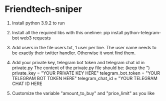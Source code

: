 # Friendtech-sniper

1) Install python 3.9.2 to run

2) Install all the required libs with this oneliner:
    pip install python-telegram-bot web3 requests

3) Add users in the file users.txt, 1 user per line.
    The user name needs to be exactly their twitter handler. Otherwise it wont find them.

4) Add your private key, telegram bot token and telegram chat id in private.py
    The content of the private.py file should be: (keep the ")
    private_key = "YOUR PRIVATE KEY HERE"
    telegram_bot_token = "YOUR TELEGRAM BOT TOKEN HERE"
    telegram_chat_id = "YOUR TELEGRAM CHAT ID HERE

5) Customize the variable "amount_to_buy" and "price_limit" as you like
 
